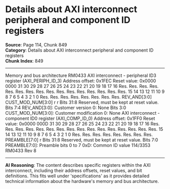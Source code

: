 # Details about AXI interconnect peripheral and component ID registers

**Source**: Page 114, Chunk 849  
**Category**: Details about AXI interconnect peripheral and component ID registers  
**Chunk Index**: 849

---

Memory and bus architecture RM0433
AXI interconnect - peripheral ID3 register (AXI_PERIPH_ID_3)
Address offset: 0x1FEC
Reset value: 0x0000 0000
31 30 29 28 27 26 25 24 23 22 21 20 19 18 17 16
Res. Res. Res. Res. Res. Res. Res. Res. Res. Res. Res. Res. Res. Res. Res. Res.
15 14 13 12 11 10 9 8 7 6 5 4 3 2 1 0
Res. Res. Res. Res. Res. Res. Res. Res. REV_AND[3:0] CUST_MOD_NUM[3:0]
r r
Bits 31:8 Reserved, must be kept at reset value.
Bits 7:4 REV_AND[3:0]: Customer version
0: None
Bits 3:0 CUST_MOD_NUM[3:0]: Customer modification
0: None
AXI interconnect - component ID0 register (AXI_COMP_ID_0)
Address offset: 0x1FF0
Reset value: 0x0000 000D
31 30 29 28 27 26 25 24 23 22 21 20 19 18 17 16
Res. Res. Res. Res. Res. Res. Res. Res. Res. Res. Res. Res. Res. Res. Res. Res.
15 14 13 12 11 10 9 8 7 6 5 4 3 2 1 0
Res. Res. Res. Res. Res. Res. Res. Res. PREAMBLE[7:0]
r
Bits 31:8 Reserved, must be kept at reset value.
Bits 7:0 PREAMBLE7:0]: Preamble bits 0 to 7
0xD: Common ID value
114/3353 RM0433 Rev 8

---

**AI Reasoning**: The content describes specific registers within the AXI interconnect, including their address offsets, reset values, and bit definitions. This fits well under 'specifications' as it provides detailed technical information about the hardware's memory and bus architecture.
